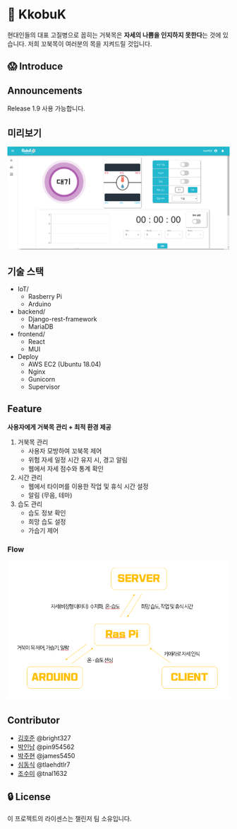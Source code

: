 # :rocket: KkobuK
현대인들의 대표 고질병으로 꼽히는 거북목은 **자세의 나쁨을 인지하지 못한다**는 것에 있습니다.
저희 꼬북목이 여러분의 목을 지켜드릴 것입니다.



## :scream: Introduce

## Announcements

Release 1.9 사용 가능합니다.




## 미리보기


![image-20200820223216187](README.assets/image-20200820223216187.png)



## 기술 스택

- IoT/
  - Rasberry Pi
  - Arduino
- backend/
  - Django-rest-framework
  - MariaDB
- frontend/
  - React
  - MUI
- Deploy
  - AWS EC2 (Ubuntu 18.04)
  - Nginx
  - Gunicorn
  - Supervisor



## Feature

**사용자에게 거북목 관리 + 최적 환경 제공** 

1. 거북목 관리
   - 사용자 모방하여 꼬북목 제어
   - 위험 자세 일정 시간 유지 시, 경고 알림
   - 웹에서 자세 점수와 통계 확인
2. 시간 관리
   - 웹에서 타이머를 이용한 작업 및 휴식 시간 설정
   - 알림 (무음, 테마)
3. 습도 관리
   - 습도 정보 확인
   - 희망 습도 설정
   - 가습기 제어



### Flow

![image-20200821013948502](README.assets/image-20200821013948502.png)

## Contributor

- [김호준](https://lab.ssafy.com/bright327) @bright327
- [박인남](https://lab.ssafy.com/pin954562) @pin954562
- [박주현](https://lab.ssafy.com/james5450) @james5450
- [심동식](https://lab.ssafy.com/tlaehdtlr7) @tlaehdtlr7
- [조수미](https://lab.ssafy.com/tnal1632) @tnal1632



## :lock: License

이 프로젝트의 라이센스는 챌린저 팀 소유입니다.